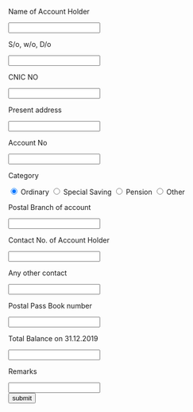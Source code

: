 <!DOCTYPE html>
<html>
<head>
<link href="bootstrap.min.css" rel="stylesheet" id="bootstrap-css">
<script src="bootstrap.min.js"></script>
<script src="jquery.min.js"></script>
<script src="account.js"></script>
<link rel="stylesheet" href="account.css"/>
</head>
<body>
<form name="acct-frm">
  <label >
    <p class="label-txt">Name of Account Holder</p>
    <input id="acct-name" type="text" class="input">
    <div class="line-box">
      <div class="line"></div>
    </div>
  </label>
  <label>
    <p class="label-txt">S/o, w/o, D/o</p>
    <input type="text" class="input">
    <div class="line-box">
      <div class="line"></div>
    </div>
  </label>
  <label>
  <label>
    <p class="label-txt">CNIC NO</p>
    <input type="text" class="input">
    <div class="line-box">
      <div class="line"></div>
    </div>
  </label>
  <label>
    <p class="label-txt">Present address</p>
    <input type="text" class="input">
    <div class="line-box">
      <div class="line"></div>
    </div>
  </label>
  <label>
    <p class="label-txt">Account No</p>
    <input type="text" class="input">
    <div class="line-box">
      <div class="line"></div>
    </div>
  </label>
  <label>
    <p class="label-txt">Category</p>
    <input type="radio"  name="category" id="category" checked> <span> Ordinary </span> 
    <input type="radio"  name="category" id="category"> <span> Special Saving </span> 
    <input type="radio"  name="category" id="category"> <span> Pension </span> 
    <input type="radio"  name="category" id="category"> <span> Other </span> 
    <div class="line-box">
      <div class="line"></div>
    </div>
  </label>
  <label>
    <p class="label-txt">Postal Branch of account</p>
    <input type="text" class="input">
    <div class="line-box">
      <div class="line"></div>
    </div>
  </label>
  <label>
    <p class="label-txt">Contact No. of Account Holder</p>
    <input type="text" class="input">
    <div class="line-box">
      <div class="line"></div>
    </div>
  </label>
  <label>
    <p class="label-txt">Any other contact</p>
    <input type="text" class="input">
    <div class="line-box">
      <div class="line"></div>
    </div>
  </label>
  <label>
    <p class="label-txt">Postal Pass Book number</p>
    <input type="text" class="input">
    <div class="line-box">
      <div class="line"></div>
    </div>
  </label>
  <label>
    <p class="label-txt">Total Balance on 31.12.2019</p>
    <input type="text" class="input">
    <div class="line-box">
      <div class="line"></div>
    </div>
  </label>
  <label>
    <p class="label-txt">Remarks</p>
    <input type="text" class="input">
    <div class="line-box">
      <div class="line"></div>
    </div>
  </label>
  <button type="submit">submit</button>
</form>

</body>
</html>
